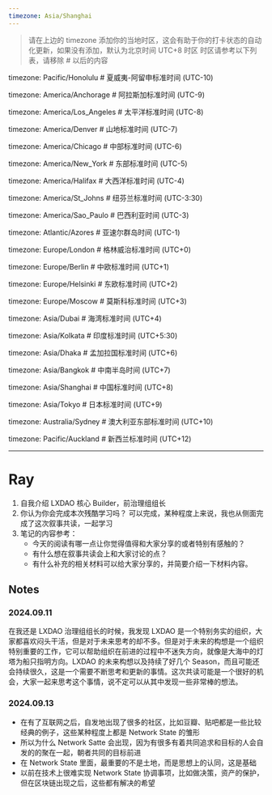 ```yaml
---
timezone: Asia/Shanghai
---
```


> 请在上边的 timezone 添加你的当地时区，这会有助于你的打卡状态的自动化更新，如果没有添加，默认为北京时间 UTC+8 时区
> 时区请参考以下列表，请移除 # 以后的内容

timezone: Pacific/Honolulu # 夏威夷-阿留申标准时间 (UTC-10)

timezone: America/Anchorage # 阿拉斯加标准时间 (UTC-9)

timezone: America/Los_Angeles # 太平洋标准时间 (UTC-8)

timezone: America/Denver # 山地标准时间 (UTC-7)

timezone: America/Chicago # 中部标准时间 (UTC-6)

timezone: America/New_York # 东部标准时间 (UTC-5)

timezone: America/Halifax # 大西洋标准时间 (UTC-4)

timezone: America/St_Johns # 纽芬兰标准时间 (UTC-3:30)

timezone: America/Sao_Paulo # 巴西利亚时间 (UTC-3)

timezone: Atlantic/Azores # 亚速尔群岛时间 (UTC-1)

timezone: Europe/London # 格林威治标准时间 (UTC+0)

timezone: Europe/Berlin # 中欧标准时间 (UTC+1)

timezone: Europe/Helsinki # 东欧标准时间 (UTC+2)

timezone: Europe/Moscow # 莫斯科标准时间 (UTC+3)

timezone: Asia/Dubai # 海湾标准时间 (UTC+4)

timezone: Asia/Kolkata # 印度标准时间 (UTC+5:30)

timezone: Asia/Dhaka # 孟加拉国标准时间 (UTC+6)

timezone: Asia/Bangkok # 中南半岛时间 (UTC+7)

timezone: Asia/Shanghai # 中国标准时间 (UTC+8)

timezone: Asia/Tokyo # 日本标准时间 (UTC+9)

timezone: Australia/Sydney # 澳大利亚东部标准时间 (UTC+10)

timezone: Pacific/Auckland # 新西兰标准时间 (UTC+12)

---

# Ray

1. 自我介绍
LXDAO 核心 Builder，前治理组组长
2. 你认为你会完成本次残酷学习吗？
可以完成，某种程度上来说，我也从侧面完成了这次叙事共读，一起学习
3. 笔记的内容参考：
   - 今天的阅读有哪一点让你觉得值得和大家分享的或者特别有感触的？
   - 有什么想在叙事共读会上和大家讨论的点？
   - 有什么补充的相关材料可以给大家分享的，并简要介绍一下材料内容。

## Notes

<!-- Content_START -->

### 2024.09.11
在我还是 LXDAO 治理组组长的时候，我发现 LXDAO 是一个特别务实的组织，大家都喜欢闷头干活，但是对于未来思考的却不多。但是对于未来的构想是一个组织特别重要的工作，它可以帮助组织在前进的过程中不迷失方向，就像是大海中的灯塔为船只指明方向。LXDAO 的未来构想以及持续了好几个 Season，而且可能还会持续很久，这是一个需要不断思考和更新的事情。这次共读可能是一个很好的机会，大家一起来思考这个事情，说不定可以从其中发现一些非常棒的想法。

### 2024.09.13
- 在有了互联网之后，自发地出现了很多的社区，比如豆瓣、贴吧都是一些比较经典的例子，这些某种程度上都是 Network State 的雏形
- 所以为什么 Network Satte 会出现，因为有很多有着共同追求和目标的人会自发的的聚在一起，朝者共同的目标前进
- 在 Network State 里面，最重要的不是土地，而是思想上的认同，这是基础
- 以前在技术上很难实现 Network  State 协调事项，比如做决策，资产的保护，但在区块链出现之后，这些都有解决的希望

<!-- Content_END -->
